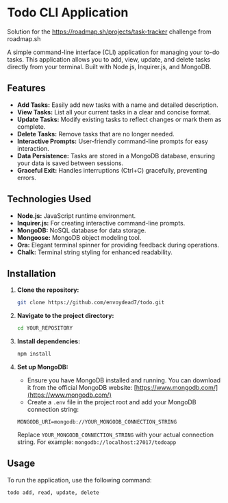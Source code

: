 # Todo CLI Application
Solution for the https://roadmap.sh/projects/task-tracker challenge from roadmap.sh

A simple command-line interface (CLI) application for managing your to-do tasks. This application allows you to add, view, update, and delete tasks directly from your terminal. Built with Node.js, Inquirer.js, and MongoDB.

## Features

*   **Add Tasks:** Easily add new tasks with a name and detailed description.
*   **View Tasks:** List all your current tasks in a clear and concise format.
*   **Update Tasks:** Modify existing tasks to reflect changes or mark them as complete.
*   **Delete Tasks:** Remove tasks that are no longer needed.
*   **Interactive Prompts:** User-friendly command-line prompts for easy interaction.
*   **Data Persistence:** Tasks are stored in a MongoDB database, ensuring your data is saved between sessions.
*   **Graceful Exit:** Handles interruptions (Ctrl+C) gracefully, preventing errors.

## Technologies Used

*   **Node.js:** JavaScript runtime environment.
*   **Inquirer.js:** For creating interactive command-line prompts.
*   **MongoDB:** NoSQL database for data storage.
*   **Mongoose:** MongoDB object modeling tool.
*   **Ora:** Elegant terminal spinner for providing feedback during operations.
*   **Chalk:** Terminal string styling for enhanced readability.

## Installation

1.  **Clone the repository:**

    ```bash
    git clone https://github.com/envoydead7/todo.git
    ```

2.  **Navigate to the project directory:**

    ```bash
    cd YOUR_REPOSITORY
    ```

3.  **Install dependencies:**

    ```bash
    npm install
    ```

4.  **Set up MongoDB:**
    *   Ensure you have MongoDB installed and running. You can download it from the official MongoDB website: [https://www.mongodb.com/](https://www.mongodb.com/)
    *   Create a `.env` file in the project root and add your MongoDB connection string:

    ```.env
    MONGODB_URI=mongodb://YOUR_MONGODB_CONNECTION_STRING
    ```

    Replace `YOUR_MONGODB_CONNECTION_STRING` with your actual connection string. For example: `mongodb://localhost:27017/todoapp`

## Usage

To run the application, use the following command:

```bash
todo add, read, update, delete

